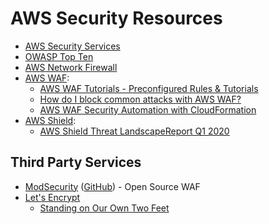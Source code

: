 # AWS Security Resources

* [AWS Security Services](https://aws.amazon.com/products/security/)
* [OWASP Top Ten](https://owasp.org/www-project-top-ten/)
* [AWS Network Firewall](https://aws.amazon.com/blogs/aws/aws-network-firewall-new-managed-firewall-service-in-vpc/)
* [AWS WAF](https://aws.amazon.com/waf/):
  * [AWS WAF Tutorials - Preconfigured Rules & Tutorials](https://aws.amazon.com/waf/preconfiguredrules/)
  * [How do I block common attacks with AWS WAF?](https://aws.amazon.com/premiumsupport/knowledge-center/waf-block-common-attacks/)
  * [AWS WAF Security Automation with CloudFormation](https://docs.aws.amazon.com/solutions/latest/aws-waf-security-automations/template.html)
* [AWS Shield](https://aws.amazon.com/shield/):
  * [AWS Shield Threat LandscapeReport Q1 2020](https://aws-shield-tlr.s3.amazonaws.com/2020-Q1_AWS_Shield_TLR.pdf)
  
## Third Party Services

* [ModSecurity](https://www.modsecurity.org/) ([GitHub](https://github.com/SpiderLabs/ModSecurity)) - Open Source WAF
* [Let's Encrypt](https://letsencrypt.org/)
  * [Standing on Our Own Two Feet](https://letsencrypt.org/2020/11/06/own-two-feet.html)
